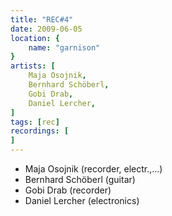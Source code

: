 ```yaml
---
title: "REC#4"
date: 2009-06-05
location: {
    name: "garnison"
}
artists: [
    Maja Osojnik,
    Bernhard Schöberl,
    Gobi Drab,
    Daniel Lercher,
]
tags: [rec]
recordings: [
]
---
```

- Maja Osojnik (recorder, electr.,...)
- Bernhard Schöberl (guitar)
- Gobi Drab (recorder)
- Daniel Lercher (electronics) 
